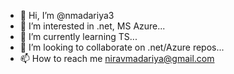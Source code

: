 - 👋 Hi, I’m @nmadariya3
- 👀 I’m interested in .net, MS Azure...
- 🌱 I’m currently learning TS...
- 💞️ I’m looking to collaborate on .net/Azure repos...
- 📫 How to reach me niravmadariya@gmail.com

<!---
nmadariya3/nmadariya3 is a ✨ special ✨ repository because its `README.md` (this file) appears on your GitHub profile.
You can click the Preview link to take a look at your changes.
--->
